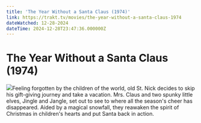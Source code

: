 ```yaml
---
title: 'The Year Without a Santa Claus (1974)' 
link: https://trakt.tv/movies/the-year-without-a-santa-claus-1974
dateWatched: 12-28-2024
dateTime: 2024-12-28T23:47:36.000000Z
---
```

# The Year Without a Santa Claus (1974)

![](https://walter-r2.trakt.tv/images/movies/000/007/876/fanarts/thumb/fd42038faa.jpg)Feeling forgotten by the children of the world, old St. Nick decides to skip his gift-giving journey and take a vacation. Mrs. Claus and two spunky little elves, Jingle and Jangle, set out to see to where all the season's cheer has disappeared. Aided by a magical snowfall, they reawaken the spirit of Christmas in children's hearts and put Santa back in action.